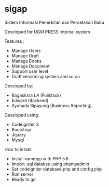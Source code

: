 # sigap
Sistem Informasi Penerbitan dan Percetakan Buku

Developed for UGM PRESS internal system

Features :
- Manage Users
- Manage Draft
- Manage Books
- Manage Document
- Support user level
- Draft versioning system
and so on

Developed by:
- Bagaskara LA (Fullstack)
- Edward (Backend)
- Syuhada Sipayung (Business Reporting)

Developed using:
- Codeigniter 3
- Bootstrap
- Jquery
- Mysql

How to install:
- Install xammpp with PHP 5.6
- Import .sql databse using phpmyadmin
- Set codeigniter database.php and config.php
- Run server
- Ready to go
